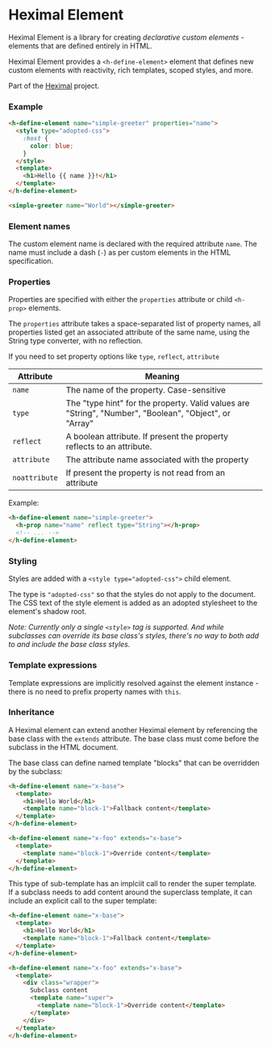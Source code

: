 # Heximal Element

Heximal Element is a library for creating _declarative custom elements_ - elements that are defined entirely in HTML.

Heximal Element provides a `<h-define-element>` element that defines new custom elements with reactivity, rich templates, scoped styles, and more.

Part of the [Heximal](https://www.npmjs.com/package/heximal) project.

### Example

```html
<h-define-element name="simple-greeter" properties="name">
  <style type="adopted-css">
    :host {
      color: blue;
    }
  </style>
  <template>
    <h1>Hello {{ name }}!</h1>
  </template>
</h-define-element>

<simple-greeter name="World"></simple-greeter>
```

### Element names

The custom element name is declared with the required attribute `name`. The name must include a dash (`-`) as per custom elements in the HTML specification.

### Properties

Properties are specified with either the `properties` attribute or child `<h-prop>` elements.

The `properties` attribute takes a space-separated list of property names, all properties listed get an associated attribute of the same name, using the String type converter, with no reflection.

If you need to set property options like `type`, `reflect`, `attribute`

| Attribute     | Meaning                                                                                                |
| ------------- | ------------------------------------------------------------------------------------------------------ |
| `name`        | The name of the property. Case-sensitive                                                               |
| `type`        | The "type hint" for the property. Valid values are "String", "Number", "Boolean", "Object", or "Array" |
| `reflect`     | A boolean attribute. If present the property reflects to an attribute.                                 |
| `attribute`   | The attribute name associated with the property                                                        |
| `noattribute` | If present the property is not read from an attribute                                                  |

Example:

```html
<h-define-element name="simple-greeter">
  <h-prop name="name" reflect type="String"></h-prop>
  <!-- ... -->
</h-define-element>
```

### Styling

Styles are added with a `<style type="adopted-css">` child element.

The type is `"adopted-css"` so that the styles do not apply to the document. The CSS text of the style element is added as an adopted stylesheet to the element's shadow root.

_Note: Currently only a single `<style>` tag is supported. And while subclasses can override its base class's styles, there's no way to both add to and include the base class styles._

### Template expressions

Template expressions are implicitly resolved against the element instance - there is no need to prefix property names with `this`.

### Inheritance

A Heximal element can extend another Heximal element by referencing the base class with the `extends` attribute. The base class must come before the subclass in the HTML document.

The base class can define named template "blocks" that can be overridden by the subclass:

```html
<h-define-element name="x-base">
  <template>
    <h1>Hello World</h1>
    <template name="block-1">Fallback content</template>
  </template>
</h-define-element>

<h-define-element name="x-foo" extends="x-base">
  <template>
    <template name="block-1">Override content</template>
  </template>
</h-define-element>
```

This type of sub-template has an implciit call to render the super template. If a subclass needs to add content around the superclass template, it can include an explicit call to the super template:

```html
<h-define-element name="x-base">
  <template>
    <h1>Hello World</h1>
    <template name="block-1">Fallback content</template>
  </template>
</h-define-element>

<h-define-element name="x-foo" extends="x-base">
  <template>
    <div class="wrapper">
      Subclass content
      <template name="super">
        <template name="block-1">Override content</template>
      </template>
    </div>
  </template>
</h-define-element>
```
